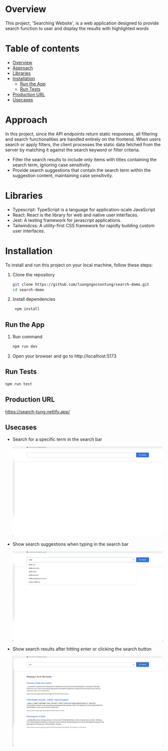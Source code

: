 # Overview

This project, 'Searching Website', is a web application designed to provide search function to user and display the results with highlighted words

# Table of contents

- [Overview](#overview)
- [Approach](#approach)
- [Libraries](#libraries)
- [Installation](#installation)
  - [Run the App](#run-the-app)
  - [Run Tests](#run-tests)
- [Production URL](#production-url)
- [Usecases](#usecases)

# Approach

In this project, since the API endpoints return static responses, all filtering and search functionalities are handled entirely on the frontend. When users search or apply filters, the client processes the static data fetched from the server by matching it against the search keyword or filter criteria.

- Filter the search results to include only items with titles containing the search term, ignoring case sensitivity.
- Provide search suggestions that contain the search term within the suggestion content, maintaining case sensitivity.

# Libraries

- Typescript: TypeScript is a language for application-scale JavaScript
- React: React is the library for web and native user interfaces.
- Jest: A testing framework for javascript applications.
- Tailwindcss: A utility-first CSS framework for rapidly building custom user interfaces.

# Installation

To install and run this project on your local machine, follow these steps:

1. Clone the repository

   ```bash
   git clone https://github.com/luongngocsontung/search-demo.git
   cd search-demo
   ```

2. Install dependencies

   ```bash
    npm install
   ```

## Run the App

1. Run command

   ```bash
   npm run dev
   ```

2. Open your browser and go to http://localhost:5173

## Run Tests

```bash
npm run test
```

## Production URL

https://search-tung.netlify.app/

## Usecases

- Search for a specific term in the search bar

  ![image](src/assets/images/initial-page.png)

- Show search suggestions when typing in the search bar

  ![image](src/assets/images/suggestion-dropdown.png)

- Show search results after hitting enter or clicking the search button

  ![image](src/assets/images/search-results.png)
